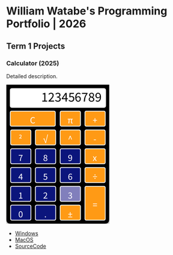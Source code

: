 # William Watabe's Programming Portfolio | 2026

## Term 1 Projects

### Calculator (2025)

Detailed description. 

![RunningCalculator](https://github.com/9641873/Portfolio/blob/main/images/calc.png?raw=true)

* [Windows]()
* [MacOS]()
* [SourceCode]()
